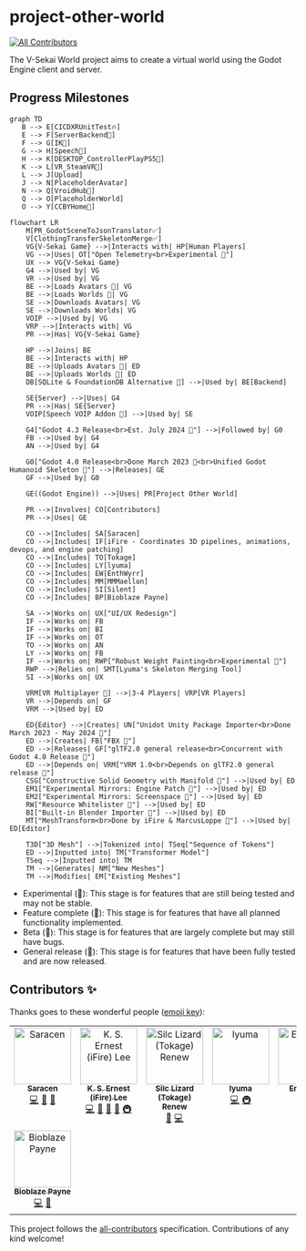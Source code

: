 # project-other-world

<!-- ALL-CONTRIBUTORS-BADGE:START - Do not remove or modify this section -->

[![All Contributors](https://img.shields.io/badge/all_contributors-8-orange.svg?style=flat-square)](#contributors-)

<!-- ALL-CONTRIBUTORS-BADGE:END -->

The V-Sekai World project aims to create a virtual world using the Godot Engine client and server.

## Progress Milestones

```mermaid
graph TD
   B --> E[CICDXRUnitTest🔥]
   E --> F[ServerBackend🚫]
   F --> G[IK🚫]
   G --> H[Speech🚫]
   H --> K[DESKTOP_ControllerPlayPS5🚫]
   K --> L[VR_SteamVR🚫]
   L --> J[Upload]
   J --> N[PlaceholderAvatar]
   N --> Q[VroidHub🚫]
   Q --> O[PlaceholderWorld]
   O --> Y[CCBYHome🚫]
```
```mermaid
flowchart LR
    M[PR_GodotSceneToJsonTranslator✅]
    V[ClothingTransferSkeletonMerge✅]
    VG{V-Sekai Game} -->|Interacts with| HP[Human Players]
    VG -->|Uses| OT["Open Telemetry<br>Experimental 🧪"]
    UX --> VG{V-Sekai Game}
    G4 -->|Used by| VG
    VR -->|Used by| VG
    BE -->|Loads Avatars 🚧| VG
    BE -->|Loads Worlds 🚧| VG
    SE -->|Downloads Avatars| VG
    SE -->|Downloads Worlds| VG
    VOIP -->|Used by| VG
    VRP -->|Interacts with| VG
    PR -->|Has| VG{V-Sekai Game}

    HP -->|Joins| BE
    BE -->|Interacts with| HP
    BE -->|Uploads Avatars 🧪| ED
    BE -->|Uploads Worlds 🧪| ED
    DB[SQLite & FoundationDB Alternative 🎯] -->|Used by| BE[Backend]

    SE{Server} -->|Uses| G4
    PR -->|Has| SE{Server}
    VOIP[Speech VOIP Addon 🧪] -->|Used by| SE

    G4["Godot 4.3 Release<br>Est. July 2024 🚧"] -->|Followed by| G0
    FB -->|Used by| G4
    AN -->|Used by| G4

    G0["Godot 4.0 Release<br>Done March 2023 🚀<br>Unified Godot Humanoid Skeleton 🚀"] -->|Releases| GE
    GF -->|Used by| G0

    GE((Godot Engine)) -->|Uses| PR[Project Other World]

    PR -->|Involves| CO[Contributors]
    PR -->|Uses| GE

    CO -->|Includes| SA[Saracen]
    CO -->|Includes| IF[iFire - Coordinates 3D pipelines, animations, devops, and engine patching]
    CO -->|Includes| TO[Tokage]
    CO -->|Includes| LY[lyuma]
    CO -->|Includes| EW[EnthWyrr]
    CO -->|Includes| MM[MMMaellon]
    CO -->|Includes| SI[Silent]
    CO -->|Includes| BP[Bioblaze Payne]

    SA -->|Works on| UX["UI/UX Redesign"]
    IF -->|Works on| FB
    IF -->|Works on| BI
    IF -->|Works on| OT
    TO -->|Works on| AN
    LY -->|Works on| FB
    IF -->|Works on| RWP["Robust Weight Painting<br>Experimental 🧪"]
    RWP -->|Relies on| SMT[Lyuma's Skeleton Merging Tool]
    SI -->|Works on| UX

    VRM[VR Multiplayer 🧪] -->|3-4 Players| VRP[VR Players]
    VR -->|Depends on| GF
    VRM -->|Used by| ED

    ED{Editor} -->|Creates| UN["Unidot Unity Package Importer<br>Done March 2023 - May 2024 🚀"]
    ED -->|Creates| FB["FBX 🚧"]
    ED -->|Releases| GF["glTF2.0 general release<br>Concurrent with Godot 4.0 Release 🚀"]
    ED -->|Depends on| VRM["VRM 1.0<br>Depends on glTF2.0 general release 🚀"]
    CSG["Constructive Solid Geometry with Manifold 🚧"] -->|Used by| ED
    EM1["Experimental Mirrors: Engine Patch 🧪"] -->|Used by| ED
    EM2["Experimental Mirrors: Screenspace 🧪"] -->|Used by| ED
    RW["Resource Whitelister 🎯"] -->|Used by| ED
    BI["Built-in Blender Importer 🚀"] -->|Used by| ED
    MT["MeshTransform<br>Done by iFire & MarcusLoppe 🧪"] -->|Used by| ED[Editor]

    T3D["3D Mesh"] -->|Tokenized into| TSeq["Sequence of Tokens"]
    ED -->|Inputted into| TM["Transformer Model"]
    TSeq -->|Inputted into| TM
    TM -->|Generates| NM["New Meshes"]
    TM -->|Modifies| EM["Existing Meshes"]
```

- Experimental (🧪): This stage is for features that are still being tested and may not be stable.
- Feature complete (🎯): This stage is for features that have all planned functionality implemented.
- Beta (🚧): This stage is for features that are largely complete but may still have bugs.
- General release (🚀): This stage is for features that have been fully tested and are now released.

## Contributors ✨

Thanks goes to these wonderful people ([emoji key](https://allcontributors.org/docs/en/emoji-key)):

<!-- ALL-CONTRIBUTORS-LIST:START - Do not remove or modify this section -->
<!-- prettier-ignore-start -->
<!-- markdownlint-disable -->
<table>
  <tbody>
    <tr>
      <td align="center" valign="top" width="14.28%"><a href="https://github.com/SaracenOne"><img src="https://avatars.githubusercontent.com/u/12756047?v=4?s=100" width="100px;" alt="Saracen"/><br /><sub><b>Saracen</b></sub></a><br /><a href="https://github.com/V-Sekai/v-sekai-other-world/commits?author=SaracenOne" title="Code">💻</a> <a href="#design-SaracenOne" title="Design">🎨</a> <a href="#ideas-SaracenOne" title="Ideas, Planning, & Feedback">🤔</a></td>
      <td align="center" valign="top" width="14.28%"><a href="https://chibifire.com"><img src="https://avatars.githubusercontent.com/u/32321?v=4?s=100" width="100px;" alt="K. S. Ernest (iFire) Lee"/><br /><sub><b>K. S. Ernest (iFire) Lee</b></sub></a><br /><a href="https://github.com/V-Sekai/v-sekai-other-world/commits?author=fire" title="Code">💻</a> <a href="#design-fire" title="Design">🎨</a> <a href="#research-fire" title="Research">🔬</a> <a href="#ideas-fire" title="Ideas, Planning, & Feedback">🤔</a> <a href="#infra-fire" title="Infrastructure (Hosting, Build-Tools, etc)">🚇</a></td>
      <td align="center" valign="top" width="14.28%"><a href="http://tokage.info/lab"><img src="https://avatars.githubusercontent.com/u/61938263?v=4?s=100" width="100px;" alt="Silc Lizard (Tokage) Renew"/><br /><sub><b>Silc Lizard (Tokage) Renew</b></sub></a><br /><a href="#design-TokageItLab" title="Design">🎨</a> <a href="https://github.com/V-Sekai/v-sekai-other-world/commits?author=TokageItLab" title="Code">💻</a></td>
      <td align="center" valign="top" width="14.28%"><a href="https://github.com/lyuma"><img src="https://avatars.githubusercontent.com/u/39946030?v=4?s=100" width="100px;" alt="lyuma"/><br /><sub><b>lyuma</b></sub></a><br /><a href="https://github.com/V-Sekai/v-sekai-other-world/commits?author=lyuma" title="Code">💻</a> <a href="#infra-lyuma" title="Infrastructure (Hosting, Build-Tools, etc)">🚇</a></td>
      <td align="center" valign="top" width="14.28%"><a href="https://github.com/EnthWyrr"><img src="https://avatars.githubusercontent.com/u/51394825?v=4?s=100" width="100px;" alt="EnthWyrr"/><br /><sub><b>EnthWyrr</b></sub></a><br /><a href="#translation-EnthWyrr" title="Translation">🌍</a></td>
      <td align="center" valign="top" width="14.28%"><a href="https://github.com/MMMaellon"><img src="https://avatars.githubusercontent.com/u/52807725?v=4?s=100" width="100px;" alt="MMMaellon"/><br /><sub><b>MMMaellon</b></sub></a><br /><a href="https://github.com/V-Sekai/v-sekai-other-world/commits?author=MMMaellon" title="Code">💻</a> <a href="#design-MMMaellon" title="Design">🎨</a></td>
      <td align="center" valign="top" width="14.28%"><a href="http://s-ilent.gitlab.io/"><img src="https://avatars.githubusercontent.com/u/16026653?v=4?s=100" width="100px;" alt="Silent"/><br /><sub><b>Silent</b></sub></a><br /><a href="#design-s-ilent" title="Design">🎨</a> <a href="#ideas-s-ilent" title="Ideas, Planning, & Feedback">🤔</a></td>
    </tr>
    <tr>
      <td align="center" valign="top" width="14.28%"><a href="https://www.linkedin.com/in/mraarseth"><img src="https://avatars.githubusercontent.com/u/2059119?v=4?s=100" width="100px;" alt="Bioblaze Payne"/><br /><sub><b>Bioblaze Payne</b></sub></a><br /><a href="https://github.com/V-Sekai/v-sekai-other-world/commits?author=Bioblaze" title="Code">💻</a> <a href="#ideas-Bioblaze" title="Ideas, Planning, & Feedback">🤔</a></td>
    </tr>
  </tbody>
</table>

<!-- markdownlint-restore -->
<!-- prettier-ignore-end -->

<!-- ALL-CONTRIBUTORS-LIST:END -->

This project follows the [all-contributors](https://github.com/all-contributors/all-contributors) specification. Contributions of any kind welcome!
